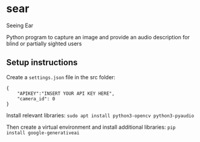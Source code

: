 # sear
Seeing Ear

Python program to capture an image and provide an audio description for blind or partially sighted users

## Setup instructions
Create a `settings.json` file in the src folder:
```
{
    "APIKEY":"INSERT YOUR API KEY HERE",
    "camera_id": 0
}
```

Install relevant libraries:
`sudo apt install python3-opencv python3-pyaudio`

Then create a virtual environment and install additional libraries:
`pip install google-generativeai`

